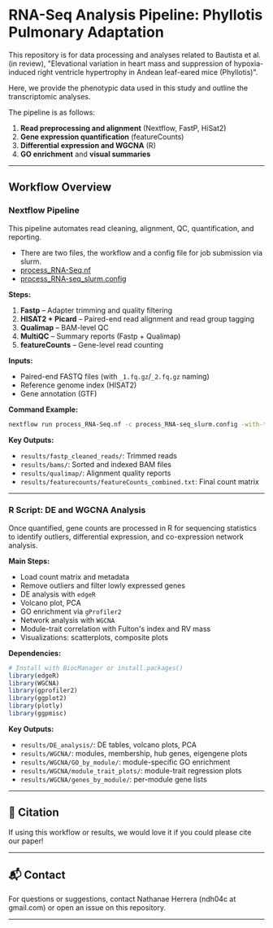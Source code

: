 # RNA-Seq Analysis Pipeline: Phyllotis Pulmonary Adaptation

This repository is for data processing and analyses related to Bautista et al. (in review), "Elevational variation in heart mass and suppression of hypoxia-induced right ventricle hypertrophy in Andean leaf-eared mice (Phyllotis)".

Here, we provide the phenotypic data used in this study and outline the transcriptomic analyses.

The pipeline is as follows:
1. **Read preprocessing and alignment** (Nextflow, FastP, HiSat2)
2. **Gene expression quantification** (featureCounts)
3. **Differential expression and WGCNA** (R)
4. **GO enrichment** and **visual summaries**

---

## Workflow Overview

### Nextflow Pipeline

This pipeline automates read cleaning, alignment, QC, quantification, and reporting.
- There are two files, the workflow and a config file for job submission via slurm.
- [process_RNA-Seq.nf]()
- [process_RNA-seq_slurm.config]()

**Steps:**
1. **Fastp** – Adapter trimming and quality filtering
2. **HISAT2 + Picard** – Paired-end read alignment and read group tagging
3. **Qualimap** – BAM-level QC
4. **MultiQC** – Summary reports (Fastp + Qualimap)
5. **featureCounts** – Gene-level read counting

**Inputs:**
- Paired-end FASTQ files (with `_1.fq.gz`/`_2.fq.gz` naming)
- Reference genome index (HISAT2)
- Gene annotation (GTF)

**Command Example:**
```bash
nextflow run process_RNA-Seq.nf -c process_RNA-seq_slurm.config -with-trace
```

**Key Outputs:**
- `results/fastp_cleaned_reads/`: Trimmed reads
- `results/bams/`: Sorted and indexed BAM files
- `results/qualimap/`: Alignment quality reports
- `results/featurecounts/featureCounts_combined.txt`: Final count matrix

---

### R Script: DE and WGCNA Analysis

Once quantified, gene counts are processed in R for sequencing statistics to identify outliers, differential expression, and co-expression network analysis.

**Main Steps:**
- Load count matrix and metadata
- Remove outliers and filter lowly expressed genes
- DE analysis with `edgeR`
- Volcano plot, PCA
- GO enrichment via `gProfiler2`
- Network analysis with `WGCNA`
- Module-trait correlation with Fulton's index and RV mass
- Visualizations: scatterplots, composite plots

**Dependencies:**
```r
# Install with BiocManager or install.packages()
library(edgeR)
library(WGCNA)
library(gprofiler2)
library(ggplot2)
library(plotly)
library(ggpmisc)
```

**Key Outputs:**
- `results/DE_analysis/`: DE tables, volcano plots, PCA
- `results/WGCNA/`: modules, membership, hub genes, eigengene plots
- `results/WGCNA/GO_by_module/`: module-specific GO enrichment
- `results/WGCNA/module_trait_plots/`: module-trait regression plots
- `results/WGCNA/genes_by_module/`: per-module gene lists

---
## 📖 Citation

If using this workflow or results, we would love it if you could please cite our paper!

---

## 📬 Contact

For questions or suggestions, contact Nathanae Herrera (ndh04c at gmail.com) or open an issue on this repository.

---
